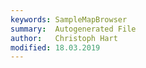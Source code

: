 ```yaml
---
keywords: SampleMapBrowser
summary:  Autogenerated File
author:   Christoph Hart
modified: 18.03.2019
---
```

